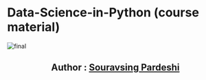 # Data-Science-in-Python (course material)
![final](https://user-images.githubusercontent.com/63045639/99227317-12ce5800-2811-11eb-8ef2-4b0efab7954f.png)
<b><center><h2 style="text-decoration:none">Author : <a href="https://github.com/souravsingpardeshi">Souravsing Pardeshi </a></h2></center>


